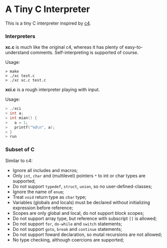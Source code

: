 # A Tiny C Interpreter
This is a tiny C interpreter inspired by [c4](https://github.com/rswier/c4).



### Interpreters

**xc.c** is much like the original c4, whereas it has plenty of easy-to-understand comments. Self-interpreting is supported of course.

Usage:

```shell
> make
> ./xc test.c
> ./xc xc.c test.c
```



**xci.c** is a rough interpreter playing with input.

Usage:

```c
> ./xci
> int a;
> int mian() {
> 	a = 1;
>	printf("%d\n", a);
> }
> run
```



### Subset of C

Similar to c4:

- Ignore all includes and macros;
- Only `int`, `char` and (multilevel) pointers `*` to int or char types are supported;
- Do not support `typedef`, `struct`, `union`, so no user-defined-classes;
- Ignore the name of `enum`;
- Treat `void` return type as `char` type;
- Variables (globals and locals) must be declared without initializing expression before reference;
- Scopes are only global and local, do not support block scopes;
- Do not support array type, but reference with subscript `[]` is allowed;
- Do not support `for`, `do-while` and `switch` statements;
- Do not support `goto`, `break` and `continue` statements;
- Do not support foward declaration, so mutal recursions are not allowed;
- No type checking, although coercions are supported;
